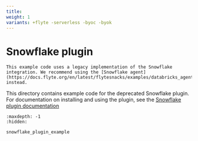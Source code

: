 ```yaml
---
title:
weight: 1
variants: +flyte -serverless -byoc -byok
---
```


# Snowflake plugin

```{warning}
This example code uses a legacy implementation of the Snowflake integration. We recommend using the [Snowflake agent](https://docs.flyte.org/en/latest/flytesnacks/examples/databricks_agent/index.html) instead.
```

This directory contains example code for the deprecated Snowflake plugin. For documentation on installing and using the plugin, see the [Snowflake plugin documentation](https://docs.flyte.org/en/latest/deprecated_integrations/snowflake_plugin/index.html)

```{toctree}
:maxdepth: -1
:hidden:

snowflake_plugin_example
```
